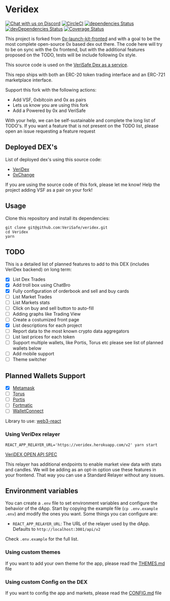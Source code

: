 # Veridex

[![Chat with us on Discord](https://img.shields.io/badge/chat-Discord-blueViolet.svg)](https://discord.gg/JqheZms)
[![CircleCI](https://circleci.com/gh/VeriSafe/VeriDex?style=svg)](https://circleci.com/gh/VeriSafe/VeriDex)
[![dependencies Status](https://david-dm.org/0xproject/0x-launch-kit-frontend/status.svg)](https://david-dm.org/0xproject/0x-launch-kit-frontend)
[![devDependencies Status](https://david-dm.org/0xproject/0x-launch-kit-frontend/dev-status.svg)](https://david-dm.org/0xproject/0x-launch-kit-frontend?type=dev)
[![Coverage Status](https://coveralls.io/repos/github/VeriSafe/VeriDex/badge.svg?branch=development)](https://coveralls.io/github/VeriSafe/VeriDex?branch=development)

This project is forked from [0x-launch-kit-fronted](https://github/0xproject/0x-launch-kit-frontend) and with a goal to be the most complete open-source 0x based dex out there. The code here will try to be on sync with the 0x frontend, but with the additional features proposed on the TODO, tests will be include following 0x style.

This source code is used on the [VeriSafe Dex as a service](https://steemit.com/zerox/@joaocampos/veridex-network-dex-as-a-service).

This repo ships with both an ERC-20 token trading interface and an ERC-721 marketplace interface.

Support this fork with the following actions:

-   Add VSF, 0xbitcoin and 0x as pairs
-   Lets us know you are using this fork
-   Add a Powered by 0x and VeriSafe

With your help, we can be self-sustainable and complete the long list of TODO's. If you want a feature that is not present on the TODO list, please open an issue requesting a feature request

## Deployed DEX's

List of deployed dex's using this source code:

-   [VeriDex](https://dex.verisafe.io)
-   [0xChange](https://0xchange.verisafe.io)

If you are using the source code of this fork, please let me know! Help the project adding VSF as a pair on your fork!

## Usage

Clone this repository and install its dependencies:

```
git clone git@github.com:VeriSafe/veridex.git
cd Veridex
yarn
```

## TODO

This is a detailed list of planned features to add to this DEX (includes VeriDex backend) on long term:

-   [x] List Dex Trades
-   [x] Add troll box using ChatBro
-   [x] Fully configuration of orderbook and sell and buy cards
-   [ ] List Market Trades
-   [ ] List Markets stats
-   [ ] Click on buy and sell button to auto-fill
-   [ ] Adding graphs like Trading View
-   [ ] Create a costumized front page
-   [x] List descriptions for each project
-   [ ] Report data to the most known crypto data aggregators
-   [ ] List last prices for each token
-   [ ] Support multiple wallets, like Portis, Torus etc please see list of planned wallets below
-   [ ] Add mobile support
-   [ ] Theme switcher

## Planned Wallets Support

-   [x] [Metamask](https://metamask.io/)
-   [ ] [Torus](https://docs.tor.us/developers/getting-started)
-   [ ] [Portis](https://developers.portis.io/)
-   [ ] [Fortmatic](https://developers.fortmatic.com/)
-   [ ] [WalletConnect](https://docs.walletconnect.org/)

Library to use: [web3-react](https://noahzinsmeister.gitbook.io/web3-react/v/latest/)

### Using VeriDex relayer

```
REACT_APP_RELAYER_URL='https://veridex.herokuapp.com/v2' yarn start
```

[VeriDEX OPEN API SPEC](https://verisafe.github.io/veridex-api-spec/)

This relayer has additional endpoints to enable market view data with stats and candles. We will be adding as an opt-in option use these features in your frontend. That way you can use a Standard Relayer without any issues.

## Environment variables

You can create a `.env` file to set environment variables and configure the behavior of the dApp. Start by copying the example file (`cp .env.example .env`) and modify the ones you want. Some things you can configure are:

-   `REACT_APP_RELAYER_URL`: The URL of the relayer used by the dApp. Defaults to `http://localhost:3001/api/v2`

Check `.env.example` for the full list.

### Using custom themes

If you want to add your own theme for the app, please read the [THEMES.md](THEMES.md) file

### Using custom Config on the DEX

If you want to config the app and markets, please read the [CONFIG.md](CONFIG.md) file
